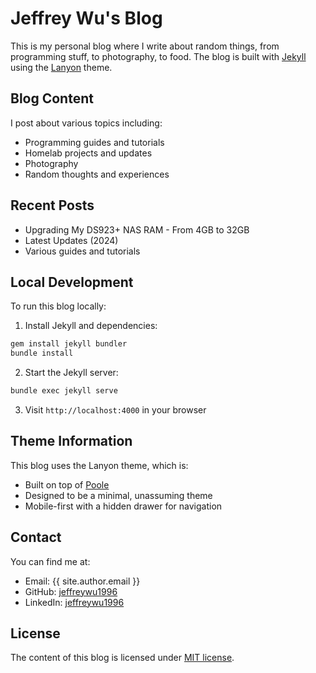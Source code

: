 # Jeffrey Wu's Blog

This is my personal blog where I write about random things, from programming stuff, to photography, to food. The blog is built with [Jekyll](http://jekyllrb.com) using the [Lanyon](https://github.com/poole/lanyon) theme.

## Blog Content

I post about various topics including:
- Programming guides and tutorials
- Homelab projects and updates
- Photography
- Random thoughts and experiences

## Recent Posts
- Upgrading My DS923+ NAS RAM - From 4GB to 32GB
- Latest Updates (2024)
- Various guides and tutorials

## Local Development

To run this blog locally:

1. Install Jekyll and dependencies:
```bash
gem install jekyll bundler
bundle install
```

2. Start the Jekyll server:
```bash
bundle exec jekyll serve
```

3. Visit `http://localhost:4000` in your browser

## Theme Information

This blog uses the Lanyon theme, which is:
- Built on top of [Poole](https://github.com/poole/poole)
- Designed to be a minimal, unassuming theme
- Mobile-first with a hidden drawer for navigation

## Contact

You can find me at:
- Email: {{ site.author.email }}
- GitHub: [jeffreywu1996](https://github.com/jeffreywu1996)
- LinkedIn: [jeffreywu1996](https://www.linkedin.com/in/jeffreywu1996)

## License

The content of this blog is licensed under [MIT license](LICENSE.md).
